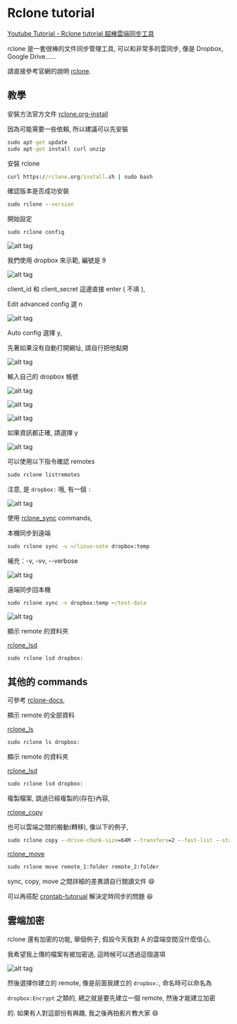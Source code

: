 # Rclone tutorial

[Youtube Tutorial - Rclone tutorial 超棒雲端同步工具](https://youtu.be/0ChhvaHIQ9Y)

rclone 是一套很棒的文件同步管理工具, 可以和非常多的雲同步, 像是 Dropbox,
Google Drive......

請直接參考官網的說明 [rclone](https://rclone.org/).

## 教學

安裝方法官方文件 [rclone.org-install](https://rclone.org/install/)

因為可能需要一些依賴, 所以建議可以先安裝

```cmd
sudo apt-get update
sudo apt-get install curl unzip
```

安裝 rclone

```cmd
curl https://rclone.org/install.sh | sudo bash
```

確認版本是否成功安裝

```cmd
sudo rclone --version
```

開始設定

```cmd
sudo rclone config
```

![alt tag](https://i.imgur.com/98Cq8UN.png)

我們使用 dropbox 來示範, 編號是 9

![alt tag](https://i.imgur.com/PWMJ5SH.png)

client_id 和 client_secret 這邊直接 enter ( 不填 ),

Edit advanced config 選 n

![alt tag](https://i.imgur.com/WWMPRWu.png)

Auto config 選擇 y,

先著如果沒有自動打開網址, 請自行把他點開

![alt tag](https://i.imgur.com/aBkg1Gx.png)

輸入自己的 dropbox 帳號

![alt tag](https://i.imgur.com/yFGW3Vf.png)

![alt tag](https://i.imgur.com/ekaCLHc.png)

![alt tag](https://i.imgur.com/F3s2Hft.png)

如果資訊都正確, 請選擇 y

![alt tag](https://i.imgur.com/vSpd7B4.png)

可以使用以下指令確認 remotes

```cmd
sudo rclone listremotes
```

注意, 是 `dropbox:` 哦, 有一個 `:`

![alt tag](https://i.imgur.com/V9G8Izm.png)

使用 [rclone_sync](https://rclone.org/commands/rclone_sync/) commands,

本機同步到遠端

```cmd
sudo rclone sync -v ~/linux-note dropbox:temp
```

補充：-v, -vv, --verbose

![alt tag](https://i.imgur.com/CLpsAbv.png)

遠端同步回本機

```cmd
sudo rclone sync -v dropbox:temp ~/test-data
```
![alt tag](https://i.imgur.com/t0fhAF8.png)

顯示 remote 的資料夾

[rclone_lsd](https://rclone.org/commands/rclone_lsd/)

```cmd
sudo rclone lsd dropbox:
```

## 其他的 commands

可參考 [rclone-docs](https://rclone.org/docs/),

顯示 remote 的全部資料

[rclone_ls](https://rclone.org/commands/rclone_ls/)

```cmd
sudo rclone ls dropbox:
```

顯示 remote 的資料夾

[rclone_lsd](https://rclone.org/commands/rclone_lsd/)

```cmd
sudo rclone lsd dropbox:
```

複製檔案, 跳過已經複製的(存在)內容,

[rclone_copy](https://rclone.org/commands/rclone_copy/)

也可以雲端之間的搬動(轉移), 像以下的例子,

```cmd
sudo rclone copy --drive-chunk-size=64M --transfers=2 --fast-list --stats=20s -v remote_1:folder remote_2:folder
```

[rclone_move](https://rclone.org/commands/rclone_move/)

```cmd
sudo rclone move remote_1:folder remote_2:folder
```

sync, copy, move 之間詳細的差異請自行閱讀文件 :smile:

可以再搭配 [crontab-tutorual](https://github.com/twtrubiks/linux-note/tree/master/crontab-tutorual) 解決定時同步的問題 :satisfied:

## 雲端加密

rclone 還有加密的功能, 舉個例子, 假設今天我對 A 的雲端空間沒什麼信心,

我希望我上傳的檔案有被加密過, 這時候可以透過這個選項

![alt tag](https://i.imgur.com/PWYoc8y.png)

然後選擇你建立的 remote, 像是前面我建立的 `dropbox:`, 命名時可以命名為

`dropbox:Encrypt` 之類的, 總之就是要先建立一個 remote, 然後才能建立加密

的. 如果有人對這部份有興趣, 我之後再拍影片教大家 :smile:

